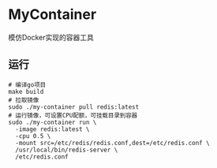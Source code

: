 # MyContainer
模仿Docker实现的容器工具

## 运行
```shell
# 编译go项目
make build 
# 拉取镜像
sudo ./my-container pull redis:latest
# 运行镜像，可设置CPU配额，可挂载目录到容器
sudo ./my-container run \
  -image redis:latest \
  -cpu 0.5 \
  -mount src=/etc/redis/redis.conf,dest=/etc/redis.conf \
  /usr/local/bin/redis-server \
  /etc/redis.conf 
```